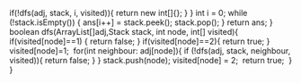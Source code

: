 if(!dfs(adj, stack, i, visited)){
return new int[]{};
}
}
int i = 0;
while (!stack.isEmpty()) {
ans[i++] = stack.peek();
stack.pop();
}
return ans;
}
boolean dfs(ArrayList<Integer>[]adj,Stack<Integer> stack, int node, int[] visited){
if(visited[node]==1) {
return false;
}
if(visited[node]==2){
return true;
}
visited[node]=1;
​
for(int neighbour: adj[node]){
if (!dfs(adj, stack, neighbour, visited)){
return false;
}
}
stack.push(node);
visited[node] = 2;
​
return true;
​
}
}